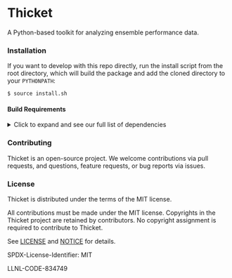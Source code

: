 # Thicket

A Python-based toolkit for analyzing ensemble performance data.

### Installation

If you want to develop with this repo directly, run the install script from the
root directory, which will build the package and add the cloned directory to
your `PYTHONPATH`:

```
$ source install.sh
```

#### Build Requirements

<!-- The contents of this section will be collapsed by default -->
<details>
<summary>Click to expand and see our full list of dependencies</summary>

| Name          | Version Range | Required? | Package Name                                                       |
| :---:         | :---:         | :---:     | :---:                                                              |
| Hatchet       |               | Yes       | [llnl-hatchet](https://pypi.org/project/llnl-hatchet/)             |
| pandas        | >= 1.1        | Yes       | [pandas](https://pypi.org/project/pandas/)                         |
| SciPy         | Not Specified | Yes       | [scipy](https://pypi.org/project/scipy/)                           |
| NumPy         | Not Specified | Yes       | [numpy](https://pypi.org/project/numpy/)                           |
| seaborn       | Not Specified | Yes       | [seaborn](https://pypi.org/project/seaborn/)                       |
| matplotlib    | Not Specified | Yes       | [matplotlib](https://pypi.org/project/matplotlib/)                 |
| pydot         | Not Specified | Yes       | [pydot](https://pypi.org/project/pydot/)                           |
| Extra-P       | Not Specified | No        | [extrap](https://pypi.org/project/extrap/)                         |
| Node.js       | Not Specified | Yes       | [Node.js](https://nodejs.org)                                      |
| Webpack       | ^4.10.0       | Yes       | [webpack-cli](https://www.npmjs.com/package/webpack-cli)           |
| Redux Toolkit | ^1.8.3        | Yes       | [@reduxjs/toolkit](https://www.npmjs.com/package/@reduxjs/toolkit) |
| D3            | ^7.6.1        | Yes       | [d3](https://www.npmjs.com/package/d3)                             |
| Redux         | ^4.2.0        | Yes       | [redux](https://www.npmjs.com/package/redux)                       |
| Vega-Embed    | ^6.21.0       | Yes       | [vega-embed](https://www.npmjs.com/package/vega-embed)             |
| Vega-Lite     | ^5.6.0        | Yes       | [vega-lite](https://www.npmjs.com/package/vega-lite)               |

*Note: __Not Specified__ means that thicket does not specify a version range for a particular
dependency. As a result, the actual version range is dictated by the dependencies themselves. For example,
if thicket is built with pandas 1.1, the pandas dependency will enforce a specific version range on the
SciPy, NumPy, and matplotlib dependencies.*

</details>

### Contributing

Thicket is an open-source project. We welcome contributions via pull requests,
and questions, feature requests, or bug reports via issues.

### License

Thicket is distributed under the terms of the MIT license.

All contributions must be made under the MIT license. Copyrights in the
Thicket project are retained by contributors. No copyright assignment is
required to contribute to Thicket.

See [LICENSE](https://github.com/llnl/thicket/blob/develop/LICENSE) and
[NOTICE](https://github.com/llnl/thicket/blob/develop/NOTICE) for details.

SPDX-License-Identifier: MIT

LLNL-CODE-834749

